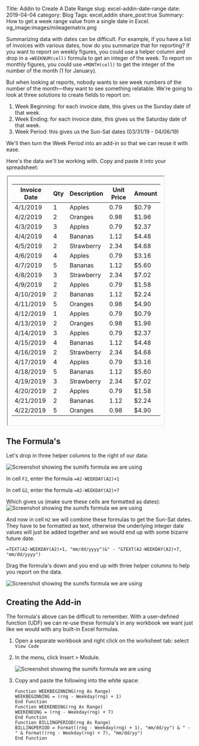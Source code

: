 Title: Addin to Create A Date Range
slug: excel-addin-date-range
date: 2019-04-04
category: Blog
Tags: excel,addin
share_post:true
Summary: How to get a week range value from a single date in Excel.
og_image:images/mileagematrix.png

Summarizing data with dates can be difficult.  For example, if you have a list of invoices with various dates, how do you summarize that for reporting?  If you want to report on weekly figures, you could use a helper column and drop in a `=WEEKNUM(cell)` formula to get an integer of the week.  To report on monthly figures, you could use `=MONTH(cell)` to get the integer of the number of the month (1 for January).  

But when looking at reports, nobody wants to see week numbers of the number of the month&mdash;they want to see something relatable.  We're going to look at three solutions to create fields to report on:
1. Week Beginning: for each invoice date, this gives us the Sunday date of that week.
2. Week Ending: for each invoice date, this gives us the Saturday date of that week.
3. Week Period: this gives us the Sun-Sat dates (03/31/19 - 04/06/19)

We'll then turn the Week Period into an add-in so that we can reuse it with ease.


Here's the data we'll be working with.  Copy and paste it into your spreadsheet:
<fieldset style="border-style: inset;border-width: 2px;max-width: 400px">
<table class="table">

<thead><tr class="tableizer-firstrow"><th>Invoice Date</th><th>Qty</th><th>Description</th><th>Unit Price</th><th>Amount</th></tr></thead><tbody>
 <tr><td>4/1/2019</td><td>1</td><td>Apples</td><td>0.79</td><td>$0.79</td></tr>
 <tr><td>4/2/2019</td><td>2</td><td>Oranges</td><td>0.98</td><td>$1.96</td></tr>
 <tr><td>4/3/2019</td><td>3</td><td>Apples</td><td>0.79</td><td>$2.37</td></tr>
 <tr><td>4/4/2019</td><td>4</td><td>Bananas</td><td>1.12</td><td>$4.48</td></tr>
 <tr><td>4/5/2019</td><td>2</td><td>Strawberry</td><td>2.34</td><td>$4.68</td></tr>
 <tr><td>4/6/2019</td><td>4</td><td>Apples</td><td>0.79</td><td>$3.16</td></tr>
 <tr><td>4/7/2019</td><td>5</td><td>Bananas</td><td>1.12</td><td>$5.60</td></tr>
 <tr><td>4/8/2019</td><td>3</td><td>Strawberry</td><td>2.34</td><td>$7.02</td></tr>
 <tr><td>4/9/2019</td><td>2</td><td>Apples</td><td>0.79</td><td>$1.58</td></tr>
 <tr><td>4/10/2019</td><td>2</td><td>Bananas</td><td>1.12</td><td>$2.24</td></tr>
 <tr><td>4/11/2019</td><td>5</td><td>Oranges</td><td>0.98</td><td>$4.90</td></tr>
 <tr><td>4/12/2019</td><td>1</td><td>Apples</td><td>0.79</td><td>$0.79</td></tr>
 <tr><td>4/13/2019</td><td>2</td><td>Oranges</td><td>0.98</td><td>$1.96</td></tr>
 <tr><td>4/14/2019</td><td>3</td><td>Apples</td><td>0.79</td><td>$2.37</td></tr>
 <tr><td>4/15/2019</td><td>4</td><td>Bananas</td><td>1.12</td><td>$4.48</td></tr>
 <tr><td>4/16/2019</td><td>2</td><td>Strawberry</td><td>2.34</td><td>$4.68</td></tr>
 <tr><td>4/17/2019</td><td>4</td><td>Apples</td><td>0.79</td><td>$3.16</td></tr>
 <tr><td>4/18/2019</td><td>5</td><td>Bananas</td><td>1.12</td><td>$5.60</td></tr>
 <tr><td>4/19/2019</td><td>3</td><td>Strawberry</td><td>2.34</td><td>$7.02</td></tr>
 <tr><td>4/20/2019</td><td>2</td><td>Apples</td><td>0.79</td><td>$1.58</td></tr>
 <tr><td>4/21/2019</td><td>2</td><td>Bananas</td><td>1.12</td><td>$2.24</td></tr>
 <tr><td>4/22/2019</td><td>5</td><td>Oranges</td><td>0.98</td><td>$4.90</td></tr>
</tbody>
</table>
</fieldset>


## The Formula's

Let's drop in three helper columns to the right of our data:

![Screenshot showing the sumifs formula we are using]({attach}images/billingperiodHelper.png)

In cell `F2`, enter the formula `=A2-WEEKDAY(A2)+1`

In cell `G2`, enter the formula `=A2-WEEKDAY(A2)+7`

Which gives us (make sure these cells are formatted as dates):
![Screenshot showing the sumifs formula we are using]({attach}images/sundaysaturday.png)


And now in cell `H2` we will combine these formulas to get the Sun-Sat dates.  They have to be formatted as text, otherwise the underlying integer date values will just be added together and we would end up with some bizarre future date.

`=TEXT(A2-WEEKDAY(A2)+1, "mm/dd/yyyy")&" - "&TEXT(A2-WEEKDAY(A2)+7, "mm/dd/yyyy")`

Drag the formula's down and you end up with three helper columns to help you report on the data.

![Screenshot showing the sumifs formula we are using]({attach}images/billingweek.png)


## Creating the Add-in

The formula's above can be difficult to remember.  With a user-defined function (UDF) we can re-use these formula's in any workbook we want just like we would with any built-in Excel formulas.

1. Open a separate workbook and right click on the worksheet tab: select `View Code`
2. In the menu, click Insert > Module.

    ![Screenshot showing the sumifs formula we are using]({attach}images/excelInsertModule.png)

3. Copy and paste the following into the white space:

    ```
    Function WEEKBEGINNING(rng As Range)
    WEEKBEGINNING = (rng - Weekday(rng) + 1)
    End Function
    Function WEEKENDING(rng As Range)
    WEEKENDING = (rng - Weekday(rng) + 7)
    End Function 
    Function BILLINGPERIOD(rng As Range)
    BILLINGPERIOD = Format((rng - Weekday(rng) + 1), "mm/dd/yy") & " - " & Format((rng - Weekday(rng) + 7), "mm/dd/yy")
    End Function
    ```

